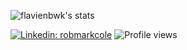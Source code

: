 ![flavienbwk's stats](https://github-readme-stats.vercel.app/api?username=flavienbwk&&show_icons=true&theme=radical&bg_color=30,1c1c1c,2e2d2d&title_color=fff&text_color=fff&icon_color=79ff97")

[![Linkedin: robmarkcole](https://img.shields.io/badge/-Flavien%20Berwick-blue?style=flat-square&logo=Linkedin&logoColor=white&link=https://www.linkedin.com/in/flavienb/)](https://www.linkedin.com/in/flavienb/)
![Profile views](https://gpvc.arturio.dev/flavienbwk)
